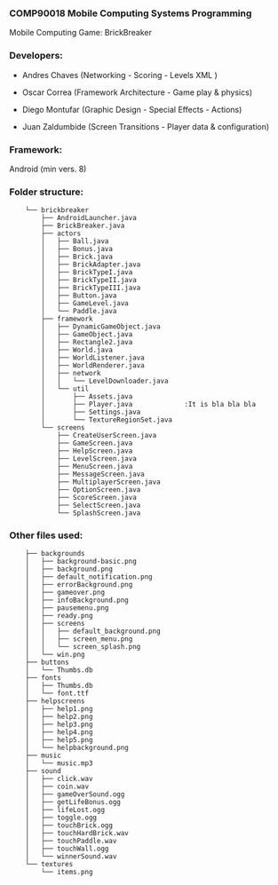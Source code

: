 ### COMP90018 Mobile Computing Systems Programming

Mobile Computing Game: BrickBreaker

### Developers:

* Andres Chaves (Networking - Scoring - Levels XML )

* Oscar Correa (Framework Architecture - Game play & physics)

* Diego Montufar (Graphic Design - Special Effects - Actions)

* Juan Zaldumbide (Screen Transitions - Player data & configuration)

### Framework: 
Android (min vers. 8)

### Folder structure:

                
        └── brickbreaker
            ├── AndroidLauncher.java
            ├── BrickBreaker.java
            ├── actors
            │   ├── Ball.java
            │   ├── Bonus.java
            │   ├── Brick.java
            │   ├── BrickAdapter.java
            │   ├── BrickTypeI.java
            │   ├── BrickTypeII.java
            │   ├── BrickTypeIII.java
            │   ├── Button.java
            │   ├── GameLevel.java
            │   └── Paddle.java
            ├── framework
            │   ├── DynamicGameObject.java
            │   ├── GameObject.java
            │   ├── Rectangle2.java
            │   ├── World.java
            │   ├── WorldListener.java
            │   ├── WorldRenderer.java
            │   ├── network
            │   │   └── LevelDownloader.java
            │   └── util
            │       ├── Assets.java
            │       ├── Player.java				:It is bla bla bla
            │       ├── Settings.java
            │       └── TextureRegionSet.java
            └── screens
                ├── CreateUserScreen.java
                ├── GameScreen.java
                ├── HelpScreen.java
                ├── LevelScreen.java
                ├── MenuScreen.java
                ├── MessageScreen.java
                ├── MultiplayerScreen.java
                ├── OptionScreen.java
                ├── ScoreScreen.java
                ├── SelectScreen.java
                └── SplashScreen.java

### Other files used:

        ├── backgrounds
        │   ├── background-basic.png
        │   ├── background.png
        │   ├── default_notification.png
        │   ├── errorBackground.png
        │   ├── gameover.png
        │   ├── infoBackground.png
        │   ├── pausemenu.png
        │   ├── ready.png
        │   ├── screens
        │   │   ├── default_background.png
        │   │   ├── screen_menu.png
        │   │   └── screen_splash.png
        │   └── win.png
        ├── buttons
        │   └── Thumbs.db
        ├── fonts
        │   ├── Thumbs.db
        │   └── font.ttf
        ├── helpscreens
        │   ├── help1.png
        │   ├── help2.png
        │   ├── help3.png
        │   ├── help4.png
        │   ├── help5.png
        │   └── helpbackground.png
        ├── music
        │   └── music.mp3
        ├── sound
        │   ├── click.wav
        │   ├── coin.wav
        │   ├── gameOverSound.ogg
        │   ├── getLifeBonus.ogg
        │   ├── lifeLost.ogg
        │   ├── toggle.ogg
        │   ├── touchBrick.ogg
        │   ├── touchHardBrick.wav
        │   ├── touchPaddle.wav
        │   ├── touchWall.ogg
        │   └── winnerSound.wav
        └── textures
            └── items.png
